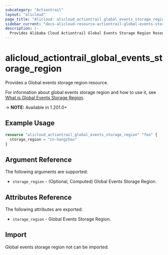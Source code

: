 ```yaml
---
subcategory: "Actiontrail"
layout: "alicloud"
page_title: "Alicloud: alicloud_actiontrail_global_events_storage_region"
sidebar_current: "docs-alicloud-resource-actiontrail-global-events-storage-region"
description: |-
  Provides Alibaba Cloud Actiontrail Global Events Storage Region Resource
---
```


# alicloud\_actiontrail\_global\_events\_storage\_region

Provides a Global events storage region resource.

For information about global events storage region and how to use it, see [What is Global Events Storage Region](https://help.aliyun.com/document_detail/608293.html).

-> **NOTE:** Available in 1.201.0+

## Example Usage

```terraform
resource "alicloud_actiontrail_global_events_storage_region" "foo" {
  storage_region = "cn-hangzhou"
}
```

## Argument Reference

The following arguments are supported:

* `storage_region` - (Optional, Computed) Global Events Storage Region.

## Attributes Reference

The following attributes are exported:

* `storage_region` - Global Events Storage Region.

## Import

Global events storage region not can be imported.

